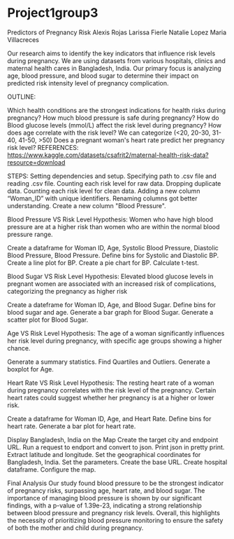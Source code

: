 # Project1group3
Predictors of Pregnancy Risk
Alexis Rojas Larissa Fierle Natalie Lopez Maria Villacreces

Our research aims to identify the key indicators that influence risk levels during pregnancy. We are using datasets from various hospitals, clinics and maternal health cares in Bangladesh, India. Our primary focus is analyzing age, blood pressure, and blood sugar to determine their impact on predicted risk intensity level of pregnancy complication.

OUTLINE:

Which health conditions are the strongest indications for health risks during pregnancy?
How much blood pressure is safe during pregnancy?
How do Blood glucose levels (mmol/L) affect the risk level during pregnancy?
How does age correlate with the risk level? We can categorize (<20, 20-30, 31-40, 41-50, >50)
Does a pregnant woman's heart rate predict her pregnancy risk level?
REFERENCES: https://www.kaggle.com/datasets/csafrit2/maternal-health-risk-data?resource=download

STEPS:
Setting dependencies and setup. Specifying path to .csv file and reading .csv file. Counting each risk level for raw data. Dropping duplicate data. Counting each risk level for clean data. Adding a new column “Woman_ID” with unique identifiers. Renaming columns got better understanding. Create a new column "Blood Pressure".

Blood Pressure VS Risk Level
Hypothesis: Women who have high blood pressure are at a higher risk than women who are within the normal blood pressure range.

Create a dataframe for Woman ID, Age, Systolic Blood Pressure, Diastolic Blood Pressure, Blood Pressure. Define bins for Systolic and Diastolic BP. Create a line plot for BP. Create a pie chart for BP. Calculate t-test.

Blood Sugar VS Risk Level
Hypothesis: Elevated blood glucose levels in pregnant women are associated with an increased risk of complications, categorizing the pregnancy as higher risk

Create a dateframe for Woman ID, Age, and Blood Sugar. Define bins for blood sugar and age. Generate a bar graph for Blood Sugar. Generate a scatter plot for Blood Sugar.

Age VS Risk Level
Hypothesis: The age of a woman significantly influences her risk level during pregnancy, with specific age groups showing a higher chance.

Generate a summary statistics. Find Quartiles and Outliers. Generate a boxplot for Age.

Heart Rate VS Risk Level
Hypothesis: The resting heart rate of a woman during pregnancy correlates with the risk level of the pregnancy. Certain heart rates could suggest whether her pregnancy is at a higher or lower risk.

Create a dataframe for Woman ID, Age, and Heart Rate. Define bins for heart rate. Generate a bar plot for heart rate.

Display Bangladesh, India on the Map
Create the target city and endpoint URL. Run a request to endport and convert to json. Print json in pretty print. Extract latitude and longitude. Set the geographical coordinates for Bangladesh, India. Set the parameters. Create the base URL. Create hospital dataframe. Configure the map.

Final Analysis
Our study found blood pressure to be the strongest indicator of pregnancy risks, surpassing age, heart rate, and blood sugar. The importance of managing blood pressure is shown by our significant findings, with a p-value of 1.39e-23, indicating a strong relationship between blood pressure and pregnancy risk levels. Overall, this highlights the necessity of prioritizing blood pressure monitoring to ensure the safety of both the mother and child during pregnancy.
